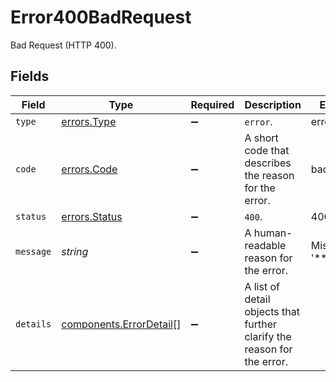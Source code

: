 # Error400BadRequest

Bad Request (HTTP 400).


## Fields

| Field                                                                   | Type                                                                    | Required                                                                | Description                                                             | Example                                                                 |
| ----------------------------------------------------------------------- | ----------------------------------------------------------------------- | ----------------------------------------------------------------------- | ----------------------------------------------------------------------- | ----------------------------------------------------------------------- |
| `type`                                                                  | [errors.Type](../../models/errors/type.md)                              | :heavy_minus_sign:                                                      | `error`.                                                                | error                                                                   |
| `code`                                                                  | [errors.Code](../../models/errors/code.md)                              | :heavy_minus_sign:                                                      | A short code that describes the reason for the error.                   | bad_request                                                             |
| `status`                                                                | [errors.Status](../../models/errors/status.md)                          | :heavy_minus_sign:                                                      | `400`.                                                                  | 400                                                                     |
| `message`                                                               | *string*                                                                | :heavy_minus_sign:                                                      | A human-readable reason for the error.                                  | Missing '****' field                                                    |
| `details`                                                               | [components.ErrorDetail](../../models/components/errordetail.md)[]      | :heavy_minus_sign:                                                      | A list of detail objects that further clarify the reason for the error. |                                                                         |